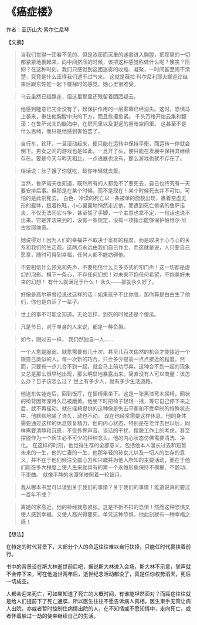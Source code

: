 # 《癌症楼》

作者：亚历山大·索尔仁尼琴

【文摘】

> 当我们觉得一团看不见的、但是浓密而沉重的迷雾进入胸膛，把那里的一切都紧紧地裹起来，向中间挤压的时候，该把这种感觉称做什么呢？懊丧？压抑？在这种时刻，我们只感觉到这团迷雾的收缩、凝聚，一时间甚至闹不清楚，究竟是什么压得我们透不过气来。
> 这就是薇拉·科尔尼利耶夫娜巡诊结束后跟东佐娃一起下楼梯时的感觉。她心里很难受。

> 乌云虽然已经飘走，但这里那里还残留着团团疑云。

> 他感到睡意已完全没有了，起保护作用的一层雾幕已经消失。这时，恐惧马上袭来，揪住他胸膛中央的下方，而且愈攥愈紧。
> 千头万绪开始云集和翻滚：在鲁萨诺夫的脑海中，在房间里以及更远的黑暗空间里。
> 这甚至不是什么思绪，而只是他感到害怕罢了。

> 自行车，铁环，一旦滚动起来，便只能在运转中保持平衡，而运转一停就会倒下。男女之间的游戏也是如此，一旦开了头，便只能在发展中保持其继续存在。要是今天与昨天相比，一点进展也没有，那么游戏也就不存在了。

> 俗话说：肚子饿了你就吃，趁你年轻就去爱。

> 当然，鲁萨诺夫也知道，既然所有的人都免不了要死去，自己也终究有一天要安排后事。但那是在某个时候，而不是现在！某个时候死去并不可怕，可怕的是此刻死去。
> 白色、冷漠的死亡以一条被单的面貌出现，裹着空虚无形的躯体，趿着拖鞋，小心翼翼地悄然走近他，而遭到死亡偷袭的鲁萨诺夫，不仅无法同它斗争，甚至慌了手脚，一个主意也拿不定，一句话也说不出来。它是非法来到的，没有一条规定，没有一项指示能够保护帕维尔·尼古拉耶维奇。

> 她说得对！因为人们的幸福并不取决于富有的程度，而是取决于心与心的关系和我们的生活观。这两点永远由我们自己作主，而这就是说，人只要自己愿意，随时可得到幸福，任何人都不能妨碍他。

> 不要相信什么预兆和先声，不要相信什么贝多芬式的叩门声！这一切都是虚幻的泡影。横下一条心，不存任何幻想！对未来不抱任何希望，不抱美好未来的幻想！
> 有什么就满足于什么！
> 永久——那就永久好了。

> 好像是高尔基曾经说过这样的话：如果孩子不比你强，那你算是白白生了他们，你也是白活了一辈子。

> 世上的事不可能全知道。无论怎样，到死的时候还是个傻瓜。

> 凡是节日，对于单身的人来说，都是一种负担。

> 如今，跟过去一样，
> 我仍然独自一人……

> 一个人愈是脆弱，就愈需要有几十次、甚至几百次偶然的机会才能接近一个跟自己类似的人。每一次新的巧合，只会多少提高一点点接近的程度。然而，只要有一点儿合不到一起，就会马上前功尽弃。这种合不到一起的现象又总是那么很早地出现，那么明显地暴露出来。简直没有人可以商量：该怎么办？日子该怎么过？
> 世上有多少人，就有多少生活道路。

> 他送东佐娃走后，回到饭厅，在摇椅里坐下。这是一张黑漆弯木摇椅，网状的椅背因年深月久已被磨黄。他坐下时把椅子轻轻一摇，等它自己停下来之后，就不再摇动。就在摇椅提供的这种像是失去平衡和不受牵制的特殊状态中，他默默地坐了许久，动也不动。
> 现在他经常需要这样休息。他的身体需要通过这样的休息恢复精力，他的内心状态，特别是在老伴去世以后，同样需要清静和沉思，不受外界声音、谈话的干扰，摆脱工作上的考虑，甚至摆脱作为一个医生必不可少的种种念头。他的内心状态仿佛需要清洗、净化。
> 在这样的时刻，他觉得生存的全部意义，包括他本人漫长过去和短暂未来的一生，他的亡妻的一生、他那年轻的孙女儿以及一切人的生存的意义，并不在于他们倾注全部心力和兴趣并为他人所知的主要活动，而在于他们能在多大程度上使人生来就具有的第一个永恒形象保持不模糊、不颤动、不歪曲。
> 就像平静的水潭里映照着一轮银月。

> 我从哪本书里可以读到关于我们的事情？关于我们的事情！难道说真的要过一百年不成？

> 离她的家愈近，他的神经就愈紧张。这是不折不扣的恐惧！然而这种恐惧又使人感到幸福，又使人高兴得要死。单凭这种恐惧，他此刻就有一种幸福之感！

【想法】

在特定的时代背景下，大部分个人的命运往往难以自行抉择，只能任时代裹挟着前行。

书中的背景设在斯大林逝世前后吧，据说斯大林进入会场，斯大林不示意，掌声就不会停下来，可在他逝世两年后，逝世纪念活动都没了，真是任你权势滔天，死后一切成空。

人都会迎来死亡，可如果知道了死亡的大概时间，有谁能坦然面对？而癌症往往就是给人们提前下了死亡通牒，所以医生往往不愿告诉病人真相，医生束手无策让病人出院，亦或者暂时控制住病情出院的人，在不知情或不愿知情中，走向死亡，或者怀着躲过一劫的侥幸继续自己的生活。
